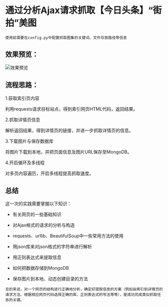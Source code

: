 通过分析Ajax请求抓取【今日头条】“街拍”美图   
==== 
`使用前需要在config.py中配置抓取图集的关键词、文件存放路径等信息`

效果预览：
-------
![效果预览](https://img-blog.csdnimg.cn/20181029190852271.png?x-oss-process=image/watermark,type_ZmFuZ3poZW5naGVpdGk,shadow_10,text_aHR0cHM6Ly9ibG9nLmNzZG4ubmV0L3o3MTQ0MDU0ODk=,size_16,color_FFFFFF,t_70)  

流程思路：
-------

1.获取索引页内容

利用requests请求目标站点，得到索引网页HTML代码，返回结果。

2.抓取详情页信息

解析返回结果，得到详情页的链接，并进一步抓取详情页的信息。

3.下载图片与保存数据库

将图片下载到本地，并把页面信息及图片URL保存至MongoDB。

4.开启循环及多线程

对多页内容遍历，开启多线程提高抓取速度。

总结
-------
这一次的实践需要掌握以下知识：

* 有关网页的一些基础知识

* 对Ajax格式的请求的分析与构造

* requests、urllib、BeautifulSoup中一些常用方法的使用

* 用json库来对json格式的字符串进行解析

* 用正则表达式来提取信息

* 如何把数据存储到MongoDB

* 保存图片到本地、动态创建目录的方法

`总的来说，对一个网页的结构进行正确地分析，确定好提取信息的方案（例如由索引到详情页的请求方法、根据相应网页代码选择正确的库、正则表达式的写法等等），是成功完成类似抓取任务的关键。`

